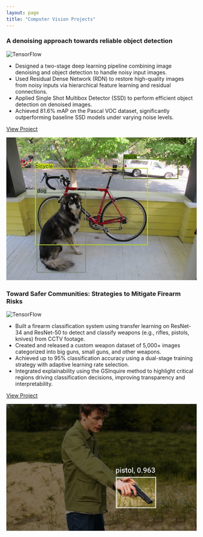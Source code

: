 ```yaml
---
layout: page
title: "Computer Vision Projects"
---
```


<div class="project-card">
  <div class="project-card-content">
      <h3>A denoising approach towards reliable object detection</h3>
      <img src="https://img.shields.io/badge/TensorFlow-FF6F00?style=flat&logo=tensorflow&logoColor=white" alt="TensorFlow">
      <ul>
        <li>Designed a two-stage deep learning pipeline combining image denoising and object detection to handle noisy input images.</li>
        <li>Used Residual Dense Network (RDN) to restore high-quality images from noisy inputs via hierarchical feature learning and residual connections.</li>
        <li>Applied Single Shot Multibox Detector (SSD) to perform efficient object detection on denoised images.</li>
        <li>Achieved 81.6% mAP on the Pascal VOC dataset, significantly outperforming baseline SSD models under varying noise levels.</li>
      </ul>
      <p><a href="https://github.com/kushagrayadv/ir-with-ssd" target="_blank" rel="noopener noreferrer">View Project</a></p>
  </div>
      <img src="/assets/projects/object-detection.jpg" alt="Object detection" class="project-card-img" />
</div>

<div class="project-card">
  <div class="project-card-content">
    <h3>Toward Safer Communities: Strategies to Mitigate Firearm Risks</h3>
    <img src="https://img.shields.io/badge/TensorFlow-FF6F00?style=flat&logo=tensorflow&logoColor=white" alt="TensorFlow">
    <ul>
        <li>Built a firearm classification system using transfer learning on ResNet-34 and ResNet-50 to detect and classify weapons (e.g., rifles, pistols, knives) from CCTV footage.</li>
        <li>Created and released a custom weapon dataset of 5,000+ images categorized into big guns, small guns, and other weapons.</li>
        <li>Achieved up to 95% classification accuracy using a dual-stage training strategy with adaptive learning rate selection.</li>
        <li>Integrated explainability using the GSInquire method to highlight critical regions driving classification decisions, improving transparency and interpretability.</li>
      </ul>
    <p><a href="https://github.com/kushagrayadv/gun-dataset" target="_blank" rel="noopener noreferrer">View Project</a></p>
  </div>
  <img src="/assets/projects/weapon-detection.jpg" alt="weapon detection" class="project-card-img" />
</div>
